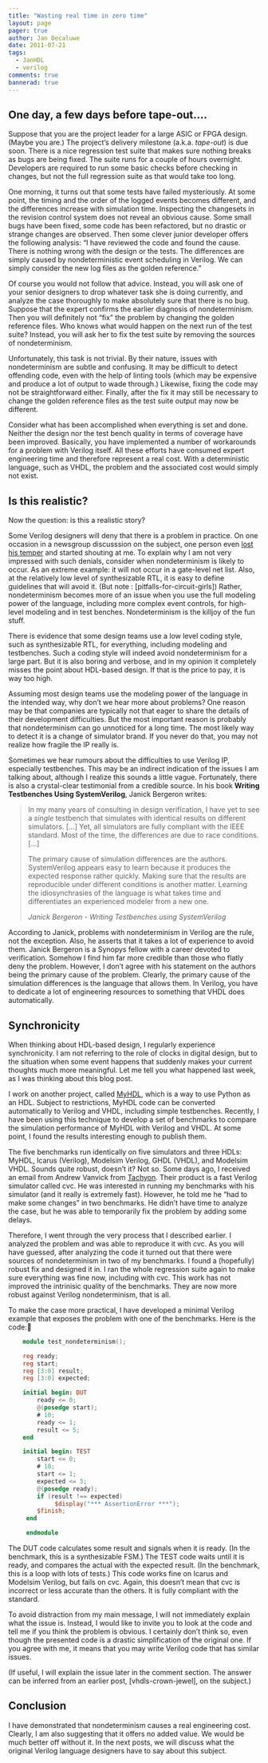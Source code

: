 ```yaml
---
title: "Wasting real time in zero time"
layout: page 
pager: true
author: Jan Decaluwe
date: 2011-07-21
tags: 
  - JanHDL
  - verilog
comments: true
bannerad: true
---
```



## One day, a few days before tape-out....

Suppose that you are the  project leader for a large ASIC or FPGA design. (Maybe you are.) The project’s delivery milestone (a.k.a. _tape-out_)  is due soon.  There is a nice regression test suite that makes sure nothing breaks as bugs are being fixed. The suite runs for a couple of hours overnight. Developers are required to run some basic checks before checking in changes, but not the full regression suite as that would take too long.

One morning, it turns out that some tests have failed mysteriously. At some point, the timing and the order of the logged events becomes different,  and the differences increase with simulation time. Inspecting the changesets in the revision control system does not  reveal an obvious cause. Some small bugs have been fixed, some code has been refactored, but no drastic or strange changes are observed. Then some clever junior developer offers the following analysis: “I have reviewed the code and found the cause. There is nothing wrong with the design or the tests. The differences are simply caused by nondeterministic event scheduling in Verilog. We can  simply consider the new log files as the golden reference.” 

Of course you would not follow that advice. Instead, you will ask one of your senior designers to drop whatever task she is doing currently, and analyze the case thoroughly to make absolutely sure that there is no  bug. Suppose that  the expert confirms the earlier diagnosis of nondeterminism. Then you will definitely not “fix” the problem by changing the golden reference files. Who knows what would happen on the next run of the test suite? Instead, you will ask her to fix the test suite by removing the sources of nondeterminism.

Unfortunately, this task is not trivial. By their nature, issues with nondeterminism are subtle and confusing. It may be difficult to detect offending code, even with the help of linting tools (which may be expensive and produce a lot of output to wade through.) Likewise, fixing the code may not be straightforward either. Finally, after the fix it may still be necessary to change the golden reference files as the test suite output may now be different.

Consider what has been accomplished when everything is set and done. Neither the design nor the test bench quality in terms of coverage have been improved. Basically, you have implemented a number of workarounds for a problem with Verilog itself. All these efforts have consumed expert engineering time and therefore  represent a real cost. With a deterministic language, such as VHDL, the problem and the associated cost would simply not exist.

##  Is this realistic?

Now the question: is this a realistic story?

Some Verilog designers will  deny that there is a  problem in practice. On one occasion in a newsgroup discusssion on the subject, one person even [lost his temper](http://groups.google.com/group/comp.lang.verilog/msg/d76df9dd57b8beb7) and started shouting at me.  To explain why I am not very impressed with such denials, consider when nondeterminism is likely to occur. As an extreme example: it will not occur in a gate-level net list. Also, at the relatively low level of synthesizable RTL, it is  easy to define  guidelines that will avoid it. (But note : [pitfalls-for-circuit-girls]) Rather,  nondeterminism becomes more of an issue when you use the full modeling power of the language, including more complex event controls, for high-level modeling and in test benches. Nondeterminism is the killjoy of the fun stuff.

There is evidence that some design teams use a low level coding style, such as synthesizable RTL, for everything, including modeling and testbenches. Such a coding style will indeed avoid nondeterminism for a large part. But it is also boring and verbose, and in my opinion it completely misses the point about HDL-based design. If that is the price to pay, it is way too high.

Assuming most design teams use the modeling power of the language in the  intended way, why don’t we hear more about problems? One reason may  be that companies are typically not that eager to share the details of their development difficulties. But the most important reason is probably that nondeterminism can go unnoticed for a long time.  The most likely way to detect it is a change of simulator brand. If you never do that, you may not realize  how fragile the IP really is.

Sometimes we  hear rumours  about the difficulties to use Verilog IP, especially testbenches. This may be an indirect indication of the issues I am talking about, although I realize this sounds a little vague. Fortunately, there is also a crystal-clear  testimonial from a credible source. In his book __Writing Testbenches Using SystemVerilog__, Janick Bergeron writes:

> In my many years of consulting in design verification, I have yet to see a *single* testbench that simulates with identical results on different simulators. \[...\] Yet, all simulators are fully compliant with the IEEE standard. Most of the time, the differences are due to race conditions. \[...\]
> 
> The primary cause of simulation differences are the authors. SystemVerilog appears easy to learn because it produces the expected response rather quickly. Making sure that the results are reproducible under different conditions is another matter. Learning the idiosynchrasies of the language is what takes time and differentiates an experienced modeler from a new one.
>
> _Janick Bergeron - Writing Testbenches using SystemVerilog_

According to Janick,  problems with nondeterminism in Verilog  are the rule, not the exception.  Also, he asserts that it takes a lot of experience to avoid them. Janick Bergeron is a Synopys fellow with  a career devoted to verification. Somehow I find him far more credible than those who flatly deny the problem. However, I don’t agree with his statement on the authors being the primary cause of the problem. Clearly, the primary cause of the simulation differences is the language that allows them. In Verilog, you have to dedicate a lot of engineering resources to  something that  VHDL does automatically.

##  Synchronicity

When thinking about HDL-based design, I regularly experience synchronicity. I am not referring to the role of clocks in digital design, but to the situation when some event happens that suddenly makes your current thoughts much more meaningful. Let me tell you what happened last week, as I was thinking about this blog post.

I work on another project, called [MyHDL](http://www.myhdl.org), which is a way to use Python as an HDL. Subject to restrictions, MyHDL code can be converted automatically to Verilog and VHDL, including simple testbenches. Recently, I have been using this technique to develop a set of benchmarks to compare the simulation performance of MyHDL  with Verilog and VHDL.  At some point, I found the results interesting enough to publish them.

The five benchmarks run identically on five simulators and three HDLs: MyHDL, Icarus (Verilog), Modelsim Verilog, GHDL (VHDL), and Modelsim VHDL. Sounds quite robust, doesn’t it? Not so. Some days ago, I received an email from Andrew Vanvick from [Tachyon](http://www.tachyon-da.com). Their product is a  fast Verilog simulator called cvc. He was interested in running my benchmarks with his simulator (and it really is extremely  fast).  However, he told me he “had to make some changes” in two benchmarks. He didn’t have time to analyze the case, but he was able to temporarily fix the problem by adding some delays.

Therefore, I went through the very process that I described earlier. I analyzed the problem and was able to reproduce it with cvc. As you will have guessed, after analyzing the code  it turned out that there were sources of nondeterminism in two of my benchmarks. I found a (hopefully) robust fix and designed it in. I ran the whole regression suite again to make sure everything was fine now, including with cvc. This work has not improved  the intrinisic quality of the benchmarks. They are now more robust against Verilog nondeterminism, that is all.

To make the case more practical, I have developed a minimal Verilog example that exposes the problem with one of the benchmarks. Here is the code:

```verilog
    module test_nondeterminism();

    reg ready;
    reg start;
    reg [3:0] result;
    reg [3:0] expected;

    initial begin: DUT
        ready <= 0;
        @(posedge start);
        # 10;
        ready <= 1;
        result <= 5;
    end

    initial begin: TEST
        start <= 0;
        # 10;
        start <= 1;
        expected <= 5;
        @(posedge ready);
        if (result !== expected)
             $display("*** AssertionError ***");
        $finish;
     end

     endmodule
```

The DUT code calculates some result  and signals when it is ready. (In the benchmark, this is a synthesizable FSM.) The TEST code waits until it is ready, and compares the actual with the expected result. (In the benchmark, this is a loop with lots of tests.) This code works fine on Icarus and Modelsim Verilog, but fails on cvc. Again, this doesn’t mean that cvc is incorrect or less accurate than the others. It is fully compliant with the standard. 

To avoid distraction from my main message, I will not immediately explain what the issue is. Instead, I would like to invite you  to look at the code and tell me if you think the problem is obvious. I certainly don’t think so, even though the presented code is a drastic simplification of the original one. If you agree with me,  it means that you may write Verilog code that has similar issues.

(If useful, I will explain the issue later in the comment section. The answer can be inferred from an earlier post, [vhdls-crown-jewel], on the subject.)

##  Conclusion

I have demonstrated that nondeterminism causes a real engineering cost. Clearly, I am also suggesting that it offers no added value. We would be much better off without it. In the next posts, we will discuss what the original Verilog language designers have to say about this subject.
